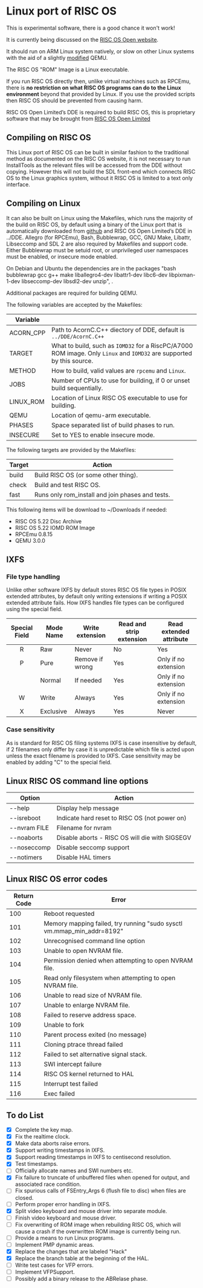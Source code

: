 # Linux port of RISC OS

This is experimental software, there is a good chance it won't work!

It is currently being discussed on the [RISC OS Open website](https://www.riscosopen.org/forum/forums/3/topics/9068).

It should run on ARM Linux system natively, or slow on other Linux systems with the aid of a slightly [modified](mixed/Linux/Support/qemu_swi.diff) QEMU.

The RISC OS "ROM" Image is a Linux executable.

If you run RISC OS directly then, unlike virtual machines such as RPCEmu, there is **no restriction on what RISC OS programs can do to the Linux environment** beyond that provided by Linux. If you use the provided scripts then RISC OS should be prevented from causing harm.

RISC OS Open Limited’s DDE is required to build RISC OS, this is proprietary software that may be brought from [RISC OS Open Limited](https://www.riscosopen.org/content/sales/dde)

## Compiling on RISC OS

This Linux port of RISC OS can be built in similar fashion to the traditional method as documented on the RISC OS website, it is not necessary to run InstallTools as the relevant files will be accessed from the DDE without copying. However this will not build the SDL front-end which connects RISC OS to the Linux graphics system, without it RISC OS is limited to a text only interface.

## Compiling on Linux

It can also be built on Linux using the Makefiles, which runs the majority of the build on RISC OS, by default using a binary of the Linux port that is automatically downloaded from [github](https://github.com/TimothyEBaldwin/RO_Linux) and RISC OS Open Limited’s DDE in ../DDE. Allegro (for RPCEmu), Bash, Bubblewrap, GCC, GNU Make, Libattr, Libseccomp and SDL 2 are also required by Makefiles and support code. Either Bubblewrap must be setuid root, or unprivileged user namespaces must be enabled, or insecure mode enabled.

On Debian and Ubuntu the dependencies are in the packages "bash bubblewrap gcc g++ make liballegro4-dev libattr1-dev libc6-dev libpixman-1-dev libseccomp-dev libsdl2-dev unzip", .

Additional packages are required for building QEMU.

The following variables are accepted by the Makefiles:

| Variable   | |
| ---        | ---    |
| ACORN_CPP  | Path to AcornC.C++ diectory of DDE, default is `../DDE/AcornC.C++`
| TARGET     | What to build, such as `IOMD32` for a RiscPC/A7000 ROM image. Only `Linux` and `IOMD32` are supported by this source. |
| METHOD     | How to build, valid values are `rpcemu` and `Linux`. |
| JOBS       | Number of CPUs to use for building, if 0 or unset build sequentially. |
| LINUX_ROM  | Location of Linux RISC OS executable to use for building. |
| QEMU       | Location of qemu-arm executable. |
| PHASES     | Space separated list of build phases to run. |
| INSECURE   | Set to YES to enable insecure mode. |

The following targets are provided by the Makefiles:

| Target | Action |
| ---    | ---    |
| build  | Build RISC OS (or some other thing). |
| check  | Build and test RISC OS. |
| fast   | Runs only rom_install and join phases and tests. |

This following items will be download to ~/Downloads if needed:
* RISC OS 5.22 Disc Archive
* RISC OS 5.22 IOMD ROM Image
* RPCEmu 0.8.15
* QEMU 3.0.0

## IXFS

### File type handling

Unlike other software IXFS by default stores RISC OS file types in POSIX extended attributes, by default only writing extensions if writing a POSIX extended attribute fails. How IXFS handles file types can be configured using the special field.

| Special Field | Mode Name | Write extension | Read and strip extension | Read extended attribute |
|     :---:     | ---       | ---             | ---                      | ---                     |
|       R       | Raw       | Never           | No                       | Yes                     |
|       P       | Pure      | Remove if wrong | Yes                      | Only if no extension    |
|               | Normal    | If needed       | Yes                      | Only if no extension    |
|       W       | Write     | Always          | Yes                      | Only if no extension    |
|       X       | Exclusive | Always          | Yes                      | Never                   |

### Case sensitivity

As is standard for RISC OS filing systems IXFS is case insensitive by default, if 2 filenames only differ by case it is unpredictable which file is acted upon unless the exact filename is provided to IXFS. Case sensitivity may be enabled by adding "C" to the special field.

## Linux RISC OS command line options

| Option       | Action                                          |
| ---          | ---                                             |
| --help       | Display help message                            |
| --isreboot   | Indicate hard reset to RISC OS (not power on)   |
| --nvram FILE | Filename for nvram                              |
| --noaborts   | Disable aborts - RISC OS will die with SIGSEGV  |
| --noseccomp  | Disable seccomp support                         |
| --notimers   | Disable HAL timers                              |

## Linux RISC OS error codes

| Return Code | Error |
| ---         | ---   |
|     100     | Reboot requested |
|     101     | Memory mapping failed, try running "sudo sysctl vm.mmap_min_addr=8192" |
|     102     | Unrecognised command line option |
|     103     | Unable to open NVRAM file. |
|     104     | Permission denied when attempting to open NVRAM file. |
|     105     | Read only filesystem when attempting to open NVRAM file. |
|     106     | Unable to read size of NVRAM file. |
|     107     | Unable to enlarge NVRAM file. |
|     108     | Failed to reserve address space. |
|     109     | Unable to fork |
|     110     | Parent process exited (no message) |
|     111     | Cloning ptrace thread failed |
|     112     | Failed to set alternative signal stack. |
|     113     | SWI intercept failure |
|     114     | RISC OS kernel returned to HAL |
|     115     | Interrupt test failed |
|     116     | Exec failed |


## To do List

- [x] Complete the key map.
- [x] Fix the realtime clock.
- [x] Make data aborts raise errors.
- [x] Support writing timestamps in IXFS.
- [x] Support reading timestamps in IXFS to centisecond resolution.
- [x] Test timestamps.
- [ ] Officially allocate names and SWI numbers etc.
- [x] Fix failure to truncate of unbuffered files when opened for output, and associated race condition.
- [ ] Fix spurious calls of FSEntry_Args 6 (flush file to disc) when files are closed.
- [ ] Perform proper error handling in IXFS.
- [x] Split video keyboard and mouse driver into separate module.
- [ ] Finish video keyboard and mouse driver.
- [ ] Fix overwriting of ROM image when rebuilding RISC OS, which will cause a crash if the overwritten ROM image is currently being run.
- [ ] Provide a means to run Linux programs.
- [ ] Implement PMP dynamic areas.
- [x] Replace the changes that are labeled "Hack"
- [x] Replace the branch table at the beginning of the HAL.
- [ ] Write test cases for VFP errors.
- [ ] Implement VFPSupport.
- [ ] Possibly add a binary release to the ABRelase phase.
